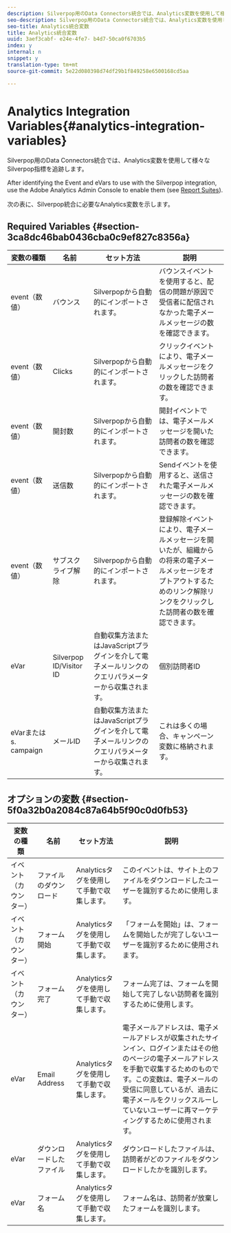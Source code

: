```yaml
---
description: Silverpop用のData Connectors統合では、Analytics変数を使用して様々なSilverpop指標を追跡します。
seo-description: Silverpop用のData Connectors統合では、Analytics変数を使用して様々なSilverpop指標を追跡します。
seo-title: Analytics統合変数
title: Analytics統合変数
uuid: 3aef3cabf- e24e-4fe7- b4d7-50ca0f6703b5
index: y
internal: n
snippet: y
translation-type: tm+mt
source-git-commit: 5e22d080398d74df29b1f849258e6500168cd5aa

---
```



# Analytics Integration Variables{#analytics-integration-variables}

Silverpop用のData Connectors統合では、Analytics変数を使用して様々なSilverpop指標を追跡します。

After identifying the Event and eVars to use with the Silverpop integration, use the Adobe Analytics Admin Console to enable them (see [Report Suites](http://microsite.omniture.com/t2/help/en_US/reference/index.html?f=report_suites_admin)).

次の表に、Silverpop統合に必要なAnalytics変数を示します。

## Required Variables {#section-3ca8dc46bab0436cba0c9ef827c8356a}

| 変数の種類 | 名前 | セット方法 | 説明 |
|---|---|---|---|
| event（数値） | バウンス | Silverpopから自動的にインポートされます。 | バウンスイベントを使用すると、配信の問題が原因で受信者に配信されなかった電子メールメッセージの数を確認できます。 |
| event（数値） | Clicks | Silverpopから自動的にインポートされます。 | クリックイベントにより、電子メールメッセージをクリックした訪問者の数を確認できます。 |
| event（数値） | 開封数 | Silverpopから自動的にインポートされます。 | 開封イベントでは、電子メールメッセージを開いた訪問者の数を確認できます。 |
| event（数値） | 送信数 | Silverpopから自動的にインポートされます。 | Sendイベントを使用すると、送信された電子メールメッセージの数を確認できます。 |
| event（数値） | サブスクライブ解除 | Silverpopから自動的にインポートされます。 | 登録解除イベントにより、電子メールメッセージを開いたが、組織からの将来の電子メールメッセージをオプトアウトするためのリンク解除リンクをクリックした訪問者の数を確認できます。 |
| eVar | Silverpop ID/Visitor ID | 自動収集方法またはJavaScriptプラグインを介して電子メールリンクのクエリパラメーターから収集されます。 | 個別訪問者ID |
| eVarまたはs. campaign | メールID | 自動収集方法またはJavaScriptプラグインを介して電子メールリンクのクエリパラメーターから収集されます。 | これは多くの場合、キャンペーン変数に格納されます。 |

## オプションの変数 {#section-5f0a32b0a2084c87a64b5f90c0d0fb53}

| 変数の種類 | 名前 | セット方法 | 説明 |
|---|---|---|---|
| イベント（カウンター） | ファイルのダウンロード | Analyticsタグを使用して手動で収集します。 | このイベントは、サイト上のファイルをダウンロードしたユーザーを識別するために使用します。 |
| イベント（カウンター） | フォーム開始 | Analyticsタグを使用して手動で収集します。 | 「フォームを開始」は、フォームを開始したが完了しないユーザーを識別するために使用されます。 |
| イベント（カウンター） | フォーム完了 | Analyticsタグを使用して手動で収集します。 | フォーム完了は、フォームを開始して完了しない訪問者を識別するために使用します。 |
| eVar | Email Address | Analyticsタグを使用して手動で収集します。 | 電子メールアドレスは、電子メールアドレスが収集されたサインイン、ログインまたはその他のページの電子メールアドレスを手動で収集するためのものです。この変数は、電子メールの受信に同意しているが、過去に電子メールをクリックスルーしていないユーザーに再マーケティングするために使用されます。 |
| eVar | ダウンロードしたファイル | Analyticsタグを使用して手動で収集します。 | ダウンロードしたファイルは、訪問者がどのファイルをダウンロードしたかを識別します。 |
| eVar | フォーム名 | Analyticsタグを使用して手動で収集します。 | フォーム名は、訪問者が放棄したフォームを識別します。 |

